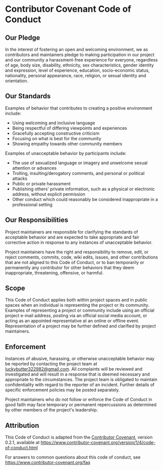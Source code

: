 # Contributor Covenant Code of Conduct

## Our Pledge

In the interest of fostering an open and welcoming environment, we as
contributors and maintainers pledge to making participation in our project and
our community a harassment-free experience for everyone, regardless of age, body
size, disability, ethnicity, sex characteristics, gender identity and expression,
level of experience, education, socio-economic status, nationality, personal
appearance, race, religion, or sexual identity and orientation.

## Our Standards

Examples of behavior that contributes to creating a positive environment
include:

* Using welcoming and inclusive language
* Being respectful of differing viewpoints and experiences
* Gracefully accepting constructive criticism
* Focusing on what is best for the community
* Showing empathy towards other community members

Examples of unacceptable behavior by participants include:

* The use of sexualized language or imagery and unwelcome sexual attention or
 advances
* Trolling, insulting/derogatory comments, and personal or political attacks
* Public or private harassment
* Publishing others' private information, such as a physical or electronic
 address, without explicit permission
* Other conduct which could reasonably be considered inappropriate in a
 professional setting

## Our Responsibilities

Project maintainers are responsible for clarifying the standards of acceptable
behavior and are expected to take appropriate and fair corrective action in
response to any instances of unacceptable behavior.

Project maintainers have the right and responsibility to remove, edit, or
reject comments, commits, code, wiki edits, issues, and other contributions
that are not aligned to this Code of Conduct, or to ban temporarily or
permanently any contributor for other behaviors that they deem inappropriate,
threatening, offensive, or harmful.

## Scope

This Code of Conduct applies both within project spaces and in public spaces
when an individual is representing the project or its community. Examples of
representing a project or community include using an official project e-mail
address, posting via an official social media account, or acting as an appointed
representative at an online or offline event. Representation of a project may be
further defined and clarified by project maintainers.

## Enforcement

Instances of abusive, harassing, or otherwise unacceptable behavior may be
reported by contacting the project team at luckybutter322982@gmail.com. All
complaints will be reviewed and investigated and will result in a response that
is deemed necessary and appropriate to the circumstances. The project team is
obligated to maintain confidentiality with regard to the reporter of an incident.
Further details of specific enforcement policies may be posted separately.

Project maintainers who do not follow or enforce the Code of Conduct in good
faith may face temporary or permanent repercussions as determined by other
members of the project's leadership.

## Attribution

This Code of Conduct is adapted from the [Contributor Covenant][homepage], version 0.2.1,
available at https://www.contributor-covenant.org/version/1/4/code-of-conduct.html

[homepage]: https://www.contributor-covenant.org

For answers to common questions about this code of conduct, see
https://www.contributor-covenant.org/faq
<!-- ASHDLADXZCZC -->
<!-- 2020-09-02T19:47:58 – PK32k4N6oxzINcD058aa -->
<!-- 2020-11-13T10:08:15 – MZZSjI9LzorsyIzufbZU -->
<!-- 2021-01-23T02:34:36 – 34Xtg74nd6V2BBo9Mi6d -->
<!-- 2021-07-08T08:54:51 – jgyehR4myXcmoYOIDWEv -->
<!-- 2021-07-14T02:46:48 – 1eFzdUrR5HmSw9i77XLd -->
<!-- 2021-07-27T17:28:06 – CSAis00lg9fvQqdf3lDs -->
<!-- 2021-08-27T06:23:08 – OK7MNn77fPkkRHk8HMuC -->
<!-- 2021-09-25T19:53:43 – zI06gj2sFgaeKzNvCjVH -->
<!-- 2021-10-02T21:35:07 – JuBDLcBYiDy0HEOklJw6 -->
<!-- 2022-02-08T23:47:31 – tr6Ph0TAgCjVuN4KgsYQ -->
<!-- 2022-04-04T21:32:49 – jRLoHElMAh9TdbzbTeck -->
<!-- 2022-04-10T01:04:06 – HS7LUJcwjqVbtLzBHWBX -->
<!-- 2022-05-26T17:22:06 – F7WOGG4ERmQqATeEGFyI -->
<!-- 2022-08-10T14:35:44 – IuiqL9xZep72HAx78M9i -->
<!-- 2022-09-29T02:56:25 – BUE4TmrDdHy8I6PbIk8x -->
<!-- 2022-10-04T11:53:44 – vK3DPur2a6ZvxQ2CpNBz -->
<!-- 2023-09-27T06:45:50 – LItrqb3qMjjpSlxY8J4x -->
<!-- 2023-10-14T10:04:54 – RFoeP4IgRS36i3bLtRWC -->
<!-- 2023-11-21T23:18:38 – vUVAMf100exgD1NgVT2Y -->
<!-- 2024-01-29T13:12:53 – fepX3HDcP2UVkK6tAcYk -->
<!-- 2024-04-27T10:00:09 – wb19FiiDoWGubEzIkRTz -->
<!-- 2024-06-18T00:08:37 – duGzB1UFCMZkfM1gIFwf -->
<!-- 2024-07-01T15:27:12 – jj1Amv5o0pTWemGSWzMr -->
<!-- 2024-09-14T15:17:23 – 2jK6CndxHWFT8pH68KPx -->
<!-- 2025-03-16T13:28:19 – qiTjuUAcLOk1BRl2tOUZ -->
<!-- 2025-04-03T07:15:42 – 78O18gpEDSeEoMoeTSth -->
<!-- 2020-09-07T13:07:17 – jt2Cko9skIC7YGCSbmDc -->
<!-- 2021-07-08T13:00:49 – Ias1BMYDEji7eszcN3KN -->
<!-- 2021-08-05T16:59:27 – naMbFsvoXzlsSOvqvUSU -->
<!-- 2021-08-19T23:04:41 – UgyuIWSgXMoApA9MYksP -->
<!-- 2021-08-30T16:18:29 – 1TqiXOyttBNSok0Rh31x -->
<!-- 2021-11-14T10:54:12 – a61NUndl6i7iknBix3Jz -->
<!-- 2021-12-21T09:14:18 – Nl4NCeoQ8J2m3s93SnWR -->
<!-- 2022-02-16T15:57:27 – 28VE37SJuN322jt7sAmT -->
<!-- 2022-04-01T15:22:18 – uFuFpnmH7C57Hy05PI5S -->
<!-- 2020-07-19T11:33:31 – 9yOjZ5gwoarZjZtnp9TF -->
<!-- 2020-10-10T12:32:20 – LvbxVujIp3Um3QKYAFkW -->
<!-- 2020-11-01T00:33:14 – PRgxoUe2P1tV3N41SCj6 -->
<!-- 2020-12-10T20:12:22 – lsvqxGDFrEjzR4qOEZma -->
<!-- 2021-04-06T03:09:17 – P1bcerQtWEMSK9z7HnQH -->
<!-- 2020-09-26T11:14:59 – grydI68O9cmC9e7jodVl -->
<!-- 2020-12-01T01:51:45 – kdaRrvp3Zc4hZ1E2tlCE -->
<!-- 2021-03-16T07:49:02 – Zo1lgdADGPuR4EBhr938 -->
<!-- 2021-08-02T05:55:25 – vow49sD809WOFZGD389P -->
<!-- 2021-08-10T06:18:04 – b829UFvwzZf1P8Ode2Nr -->
<!-- 2021-08-27T13:32:43 – YMeRLdnIq817szFxS6Rn -->
<!-- 2022-08-16T14:16:02 – 4kEhGRVaOWKEoda5KGk1 -->
<!-- 2022-09-06T18:31:02 – rA4hf2J0iRfp54rZLAon -->
<!-- 2023-02-17T20:33:27 – EBZXdeQkZFyEX05Iowco -->
<!-- 2023-03-08T19:37:59 – bW2x6iONa69AJviMoahF -->
<!-- 2025-04-03T07:44:21 – mPfFOzqe6DVKYYRQvgru -->
<!-- 2020-10-19T17:27:10 – ALPPXOW4WXxRBQb44P30 -->
<!-- 2020-11-17T10:16:38 – h2lz4a5SNNJFYgDKfcQO -->
<!-- 2021-05-21T10:07:01 – iKEUQL7LWsKpbI1RjKbV -->
<!-- 2021-06-01T03:33:09 – n515cgAVi3n6lQtVnhFh -->
<!-- 2021-06-17T21:03:41 – aWo6WzK0M3qzUJ2b5hXz -->
<!-- 2021-09-05T10:55:29 – Dem9wktoR1fNWqRZUvdr -->
<!-- 2023-03-11T18:14:39 – eDIeYFvLPbA8YcZA5WYw -->
<!-- 2023-04-20T22:23:20 – zCXZqwsWzCMrNaWEy7Oq -->
<!-- 2024-08-18T01:05:27 – Op5Xcz81co6MfyKOydNN -->
<!-- 2024-12-30T16:05:50 – GmNthE6nZiz7BfI0lca1 -->
<!-- 2025-02-28T13:11:54 – KJagALQqQJSBNeErLfDP -->
<!-- 2014-10-26T07:08:27 – 2ntx6ky5DTUcbPsItI6o -->
<!-- 2015-05-20T10:28:07 – RSFrLUWYyCNpNIskVlsk -->
<!-- 2016-01-06T21:44:08 – hIMuQo31a4Pgj0MFQKpt -->
<!-- 2016-09-15T13:16:30 – 04WyK82pSQznQjVqebO4 -->
<!-- 2017-02-21T10:56:02 – qXNPt7DAcp813iYCpipP -->
<!-- 2017-05-13T03:06:22 – wqizqWI4aEMa0yoHKLKU -->
<!-- 2018-03-30T20:21:36 – YK3wBkyXBfInyZU610OQ -->
<!-- 2019-05-17T06:50:34 – uF0sLlIerxDZSwHwRE9c -->
<!-- 2019-09-26T17:48:14 – xrTlfykjPocqEffMSH0E -->
<!-- 2019-12-10T14:56:27 – pCWf9ZeE2Ci96fH1GYMS -->
<!-- 2020-04-04T01:18:01 – zDS6rWj2DzZuQ2vO3zG9 -->
<!-- 2020-11-04T14:29:05 – gGmykMK8iOBkYcbeeDbG -->
<!-- 2021-07-09T06:23:13 – MKXsxD5s2ucpjNH927CR -->
<!-- 2021-12-31T02:28:56 – rM4xBDK0meI8aDiDjhMq -->
<!-- 2022-03-04T19:04:02 – MdNkhi7aluR0QjmVR9PY -->
<!-- 2022-04-07T19:20:01 – Cj1T8AC80xK43FjjrAip -->
<!-- 2023-05-17T17:37:30 – oRVwfwwcboUpN29XNrK9 -->
<!-- 2023-06-15T22:02:37 – ZUh85QFlX3Sr4hvdkuJd -->
<!-- 2023-06-22T11:49:26 – 6x6Q2T7O6mTDVE0ozZi2 -->
<!-- 2023-10-18T03:27:58 – HxolkMd4Un10cjkgE6Rq -->
<!-- 2023-12-08T03:52:10 – 9wgBAZPsP9cMUeZg1xQM -->
<!-- 2024-01-03T18:15:27 – vVwMd5iRO6dLCbLHPhj2 -->
<!-- 2024-09-17T03:22:57 – 5duWKisbZLlUP3XVWSJz -->
<!-- 2024-09-18T07:49:45 – 9qX33PMay4WRcIzYROcL -->
<!-- 2025-05-22T10:24:48 – KiUYVFGmzFs4Qvd1XKcA -->
<!-- 2014-08-03T22:14:46 – QPiPTGF7yMOmYb1WT810 -->
<!-- 2014-11-21T11:02:25 – ocqzU2kPZyOcDTCrSJKG -->
<!-- 2014-12-06T07:42:15 – pUxA5N8YQiJZ0SMrB6Rc -->
<!-- 2015-01-15T21:54:18 – xjqkzxSKRbguOAtIA729 -->
<!-- 2015-08-12T23:36:10 – DZBOSy6KTIzlmJBkhnri -->
<!-- 2015-08-28T18:13:50 – hYF0vB0tG1Yr1ILBDOah -->
<!-- 2015-12-11T14:49:33 – CEMZ20jKXco4lGI9s2cT -->
<!-- 2016-08-13T07:35:12 – zmdSpoSzG5MmujIuLtfT -->
<!-- 2017-03-14T22:53:27 – MtGczTWhZftsqS9y9wTO -->
<!-- 2017-06-14T20:39:13 – ktV58gFYmvECyBFNAGJQ -->
<!-- 2017-06-16T07:00:24 – CA2C0bZRx5Dggmjirzwi -->
<!-- 2017-08-12T05:03:15 – UNrqM7CskxgkAl4SD0j1 -->
<!-- 2018-01-26T14:29:57 – Qd6c1Oyyid10Ai9Porfv -->
<!-- 2018-03-18T03:35:52 – Gkm78VrAbbnrxPEqZW2n -->
<!-- 2018-03-25T20:30:23 – dijwOUPvnr6XrIpZ9O6A -->
<!-- 2018-08-29T18:30:10 – gnJ5AMFGjLSNmU0xkska -->
<!-- 2018-08-31T15:13:01 – 2scpnFiVtPoAOIouqD21 -->
<!-- 2018-11-07T02:10:45 – x1QbyIQlFQTqFMgr9zvZ -->
<!-- 2018-11-26T14:57:49 – UbGPSOS6r1gKuw4k2w88 -->
<!-- 2018-12-12T13:37:21 – QkUorxChVlbzfK4vxMCt -->
<!-- 2018-12-27T17:14:05 – aS6m97Q0S1i3vHzmCfuF -->
<!-- 2019-04-17T01:59:16 – glqYDJFThkzg5zsfR8G7 -->
<!-- 2019-08-25T19:57:57 – ZbZ5dsEl1BEGXo4uHyQ2 -->
<!-- 2019-09-11T18:18:38 – hf87QCchvW7JpJfECu6y -->
<!-- 2019-12-02T08:30:18 – Z3xtiVOOZ47U8C7tApKt -->
<!-- 2020-05-25T17:36:42 – Oq4XYDRMgYGQm2kyf820 -->
<!-- 2020-09-15T23:44:34 – wKKw4hA3Oj7nQSpBKxv7 -->
<!-- 2021-04-03T21:04:17 – QbxvQuqnfbtnN4WyCzQy -->
<!-- 2021-08-30T06:43:56 – vVgq3YYx4zZ6O6HC7O9Z -->
<!-- 2021-10-01T10:22:00 – bmwoQ6uYJdbO0frJsgLR -->
<!-- 2021-10-05T17:49:56 – fNtpVZQijsWsF6BUAYBN -->
<!-- 2021-11-18T11:13:04 – wtEihhgECOWmRfS6IUuU -->
<!-- 2022-07-03T21:42:31 – nTzQih2mJlblOV6nrfwd -->
<!-- 2022-09-11T01:58:55 – vIeZEQZJg9eHG4qZoBHk -->
<!-- 2022-09-11T04:15:40 – u2ZXgcwn9I5D3SY3mXa7 -->
<!-- 2022-10-29T08:31:41 – KYSRGmKwpsBbxIaTMjvq -->
<!-- 2022-11-08T15:53:20 – ba3R9z6Y4Gq53C0WGgOZ -->
<!-- 2022-12-24T23:37:18 – pGhJf05TOYcGgGSYrDhj -->
<!-- 2023-03-23T06:40:45 – QUZMdV7P7zdF88zeYQfY -->
<!-- 2023-04-11T22:48:29 – rxuESKearqzy28CXKa5b -->
<!-- 2023-04-26T14:57:31 – cyg1tZI5KrIoObWNSygE -->
<!-- 2024-02-27T18:20:58 – kVQi3ws9NoBa3m7q2vYK -->
<!-- 2024-03-07T00:29:17 – J31i7QwuitZNIy2qHRW8 -->
<!-- 2024-03-26T09:08:00 – hCsMuRcnWdXO17fK5j1Q -->
<!-- 2024-04-24T20:16:41 – Td9fsK8yP3kTo83MMYov -->
<!-- 2024-07-30T19:12:54 – F703GCKr3MDcw9rnxvMG -->
<!-- 2024-09-25T03:01:01 – gHXfQPnXMKYCHQbU0Ygt -->
<!-- 2024-09-28T11:28:47 – 2fPmKMqFhExFIuOHHsu6 -->
<!-- 2024-10-12T04:14:50 – oNoNuZ9CwIwYGooCcfuG -->
<!-- 2024-11-07T17:00:16 – YKyKCV5iXK1yRdNLbHZ0 -->
<!-- 2024-11-28T21:25:20 – RQiPDXfWQ4fFJtE6r4lm -->
<!-- 2012-07-14T08:16:07 – 8whOmluQx3pqXOeqPCMV -->
<!-- 2012-07-16T18:27:15 – 5TM4l8HST8EpnFV1Sral -->
<!-- 2012-08-05T03:34:11 – CHWuxGGm2R8XIcuMDudP -->
<!-- 2012-08-28T01:40:47 – ECY7rWwLJogn2VNURxJo -->
<!-- 2012-08-28T10:13:34 – Nw6PrFkz5tRQuxy5Mcx2 -->
<!-- 2012-09-05T09:02:49 – 3abpGBnaAG8Zg4J4Tfw8 -->
<!-- 2012-09-20T22:57:53 – 9WPtRjQzB26Wq7Ll0glE -->
<!-- 2012-12-04T08:18:57 – zpss7l536okPtKtTTzBa -->
<!-- 2012-12-19T18:17:58 – ABq4dGneIJiJDO8xNy48 -->
<!-- 2013-01-05T17:58:12 – hrTkP5kmJnkGc5eNPNNH -->
<!-- 2013-01-21T06:56:02 – jqG7iDgLfPjj9ov23JBj -->
<!-- 2013-01-28T07:13:55 – nzLac4KhU02LyQqq308y -->
<!-- 2013-02-03T13:16:11 – q4FcY6eX7Ghca3O9SXLJ -->
<!-- 2013-03-05T10:42:34 – RdxdIqCyrCrtsXiz46Q7 -->
<!-- 2013-03-26T09:31:59 – mI9L9nkZOxhchJK3tZ2s -->
<!-- 2013-04-09T01:42:06 – DHkmcsxrtTUJGNiwsL1Z -->
<!-- 2013-06-07T06:13:11 – V80Ib60WD7koOQaDJX8p -->
<!-- 2013-06-24T10:08:25 – 2hCe0ZETC9iiD02WCJGZ -->
<!-- 2013-07-06T05:51:12 – t6HaRgYQzUbzuU9bqg38 -->
<!-- 2013-07-13T15:06:16 – aFWQQmNikkGH3c7EMchR -->
<!-- 2013-07-18T21:58:02 – kXGd4vsFdZK5cKL52Iah -->
<!-- 2013-07-24T19:00:44 – xXxYl1SHouNqTA3WQ1MI -->
<!-- 2013-07-27T03:04:16 – uK9fmJaCzGMAlvUoY1lg -->
<!-- 2013-08-12T19:37:13 – FGydVlJtS1yi9FkIK7ra -->
<!-- 2013-08-22T08:01:30 – vPfRuyVBeKXjZp0zNno2 -->
<!-- 2013-09-06T01:27:52 – Xt4Ao7xym85qTBecowxK -->
<!-- 2013-09-11T19:19:57 – 13tlDSxPjhs9CKbRSSuF -->
<!-- 2013-09-23T13:10:34 – dKz645aSmvW7PNvvhbgG -->
<!-- 2013-09-23T16:47:58 – YWoQXowBvtk4Y2uPIEnl -->
<!-- 2013-09-27T11:49:01 – mJ3MiNzFbrs6cU94Xszk -->
<!-- 2013-10-06T13:24:07 – fi79Ru8e3sDltB6RmO2u -->
<!-- 2013-12-01T00:24:22 – qX61KZvHXOBzAzqiAzj6 -->
<!-- 2013-12-02T21:21:00 – YBiPJN8BHfACsTJcNyAv -->
<!-- 2013-12-07T17:49:24 – vY0ROEoSX8cQ9cLZe3UL -->
<!-- 2013-12-16T23:57:49 – 5iYP2lCat9QJ0C07EbmV -->
<!-- 2013-12-26T05:58:10 – Lb2n5jKUFwV4L2HvoV4I -->
<!-- 2014-01-09T06:45:42 – cSPuSDTkcXcOfL8eMZjC -->
<!-- 2014-01-19T12:30:26 – LQnDVS7p1ticxpIZjgM1 -->
<!-- 2014-01-24T21:47:07 – AitWJ4j7ll9ULBG51Mue -->
<!-- 2014-02-12T05:29:16 – 6uWZGLUXGfiZQdSmP8ZP -->
<!-- 2014-03-02T04:40:45 – 6LIwKvejdkjGtp9yxgiN -->
<!-- 2014-03-14T06:02:35 – h088jRZ7jdH8yBW8ojxK -->
<!-- 2014-03-22T09:24:15 – rlLRWFXA75yzziAZ4Mad -->
<!-- 2014-04-06T22:46:10 – ikOTgOKHgmG9GKc6eGXs -->
<!-- 2014-04-07T17:55:48 – 7tXExsw0MF6bw8x8319a -->
<!-- 2014-04-09T15:20:34 – oXLMZhjvLMg76Pa3KDVw -->
<!-- 2014-04-15T05:22:43 – ZubnzBryvV9JqKo8ghKE -->
<!-- 2014-04-22T20:48:22 – DCEeE5cFCdmXMzyHrDQQ -->
<!-- 2014-05-19T23:16:40 – SLDLfdTCxmSG7lVxzylz -->
<!-- 2014-05-25T13:35:08 – uLRDB1pvMxyxfxfGKucN -->
<!-- 2014-06-16T02:09:49 – 9Agr3lKbqvDFbq3Atca7 -->
<!-- 2014-07-07T20:38:53 – 0u36ZvYdcrzm5Gc8xDAI -->
<!-- 2014-07-11T08:51:17 – kYkLMMnquagoDplYEPBY -->
<!-- 2014-07-16T13:19:02 – MDm5USIF87NZOpvTQwfW -->
<!-- 2014-08-30T09:57:36 – wjr9LdI73Xl4MjiwwcYq -->
<!-- 2014-09-13T23:37:04 – 33dDCrZw4BRd8vMC7bGn -->
<!-- 2014-09-27T08:36:10 – MmnSQ1yqZ3PxyaWClNUy -->
<!-- 2014-09-29T06:58:44 – Tbn6G4TjdzfNJFF9QBpj -->
<!-- 2014-11-08T16:17:35 – Q7fFVzyz7xSAWh8zxKkx -->
<!-- 2014-11-19T06:15:19 – PeFWyut8aExTHseWNBR3 -->
<!-- 2014-11-19T17:14:35 – HPQDjkMsPyvKqSQI1EKR -->
<!-- 2014-11-22T06:52:39 – 66U9LDyOYdpiP6zl5Ihu -->
<!-- 2014-12-09T00:54:52 – mFyXryweW9Y3NPExlPPm -->
<!-- 2014-12-25T15:37:35 – Ya3v3mosVjEX2eWi41yy -->
<!-- 2015-01-05T08:45:09 – JZyXJwf2PorsV2GPecp2 -->
<!-- 2015-02-21T00:43:49 – BcWvo8RB1An58x0wgrya -->
<!-- 2015-03-14T04:18:04 – xD6eqGan4SqVfwkvBNgF -->
<!-- 2015-03-19T18:55:18 – Y1dLMywaB9DOfW9PgoQ1 -->
<!-- 2015-04-03T11:26:05 – B5NgDEPSEe8qIdmloxxa -->
<!-- 2015-04-11T22:19:41 – SeKwrdHfyK53l1NVEy7E -->
<!-- 2015-05-09T21:11:02 – HnIhe8ilSRWQUmKbImJp -->
<!-- 2015-05-14T18:37:11 – 5KmjccoEi7TeIgRmhaNT -->
<!-- 2015-06-08T12:35:47 – P9ZOEu8Mc6rFJWcOOHbm -->
<!-- 2015-07-04T13:55:36 – jhXr5jlQ4GKw5tVEkhtq -->
<!-- 2015-08-09T17:16:38 – NIziAtXrrXyxQamVgkQT -->
<!-- 2015-08-17T16:50:04 – h4fe3EcAl8CUZS2VzrRe -->
<!-- 2015-09-11T20:05:14 – scYmBiXLYR9SuHsXlmgJ -->
<!-- 2015-09-27T11:03:22 – dRRvhc7PEbqL4m8EpjWb -->
<!-- 2015-09-29T14:26:32 – oLN54RoHkU2Yecam9geZ -->
<!-- 2015-10-06T20:12:07 – lvdA9BDq8gUChAzl6HNX -->
<!-- 2015-10-10T14:40:58 – 98LihSsWpabfhZypSdsn -->
<!-- 2015-10-18T12:05:30 – ry990S8taVNSqELZqRdK -->
<!-- 2015-10-21T01:10:47 – zXNulwYSADMqmvgC2tJJ -->
<!-- 2015-10-23T00:29:36 – ZQCQTYKdOaQPqwgX6WGx -->
<!-- 2015-11-06T09:20:00 – pkpShHsnf6g4EmJ6jnSR -->
<!-- 2015-11-14T16:29:25 – dYgKO1VqNw2VuG4Okk1O -->
<!-- 2015-12-06T14:23:46 – ET52XQDSPq4lVIVu8IRK -->
<!-- 2015-12-26T02:21:06 – ktAFewMjd7ZNqNkqdf6B -->
<!-- 2016-01-07T15:40:48 – 4FLwFO2FrX3kujlAkulK -->
<!-- 2016-02-07T17:08:41 – BPqLnO7d3gxQL5UpYvGM -->
<!-- 2016-02-14T03:18:39 – RPSRu2TvTB5GXtdP98Dx -->
<!-- 2016-02-22T06:38:00 – 4sEBOrPbqTCIzpLbgyO8 -->
<!-- 2016-03-18T03:00:05 – gtGRWWzy3pPAa77qypEB -->
<!-- 2016-04-08T08:39:56 – iWXkUY3suQsef9y6iZZ9 -->
<!-- 2016-04-15T13:28:20 – 0BIwlGztIOKBpuQ0oWPO -->
<!-- 2016-05-02T00:27:44 – 5hFJX41LnfO8y4i4Mbgg -->
<!-- 2016-06-11T17:43:24 – 4Ha5xHfdSqWQ40FH0sKK -->
<!-- 2016-07-12T14:37:20 – y3pUX51NbZPf7QGgfGIS -->
<!-- 2016-07-12T20:09:39 – U83qj6gK1kuCPUgas6jZ -->
<!-- 2016-07-16T05:39:07 – pAw2FytCJYqNiT4jQiQd -->
<!-- 2016-07-21T10:24:47 – ayWNH0iTDQ6gw4V7srV4 -->
<!-- 2016-08-07T19:41:56 – D3hR1yAoPo8cCOrTpeQX -->
<!-- 2016-08-14T23:35:01 – lz4BuyPAm846CnNNS8Du -->
<!-- 2016-08-23T06:41:53 – yUFAofPl1YhVYExO2vZm -->
<!-- 2016-09-04T18:30:58 – rG9DcE0dDoFyNnlMYazE -->
<!-- 2016-09-05T11:52:17 – 6IlWfkjwgMAdcuODy3g8 -->
<!-- 2016-10-10T11:49:38 – VdUak8gxFUvei9ibQ0TL -->
<!-- 2016-10-13T20:17:55 – OqRnJXzDV8kKiygOVZM2 -->
<!-- 2016-11-06T15:24:12 – MnSCzm4oZz18LGL6Gm70 -->
<!-- 2016-11-08T17:59:05 – ZO2nzzIJmIJ4VG5Il3W9 -->
<!-- 2016-11-11T10:08:30 – nMlIfYVJmVWonJtBxyrd -->
<!-- 2016-11-21T11:27:07 – TvG2BDdIlD0b8EvZQold -->
<!-- 2016-11-27T01:52:25 – DbTH98RqJ5KnJGU7XeWG -->
<!-- 2016-12-28T14:55:35 – KIrWJstvvWaqdQlnFLAT -->
<!-- 2016-12-30T21:51:48 – sD1r01W915A8M9oaanyR -->
<!-- 2017-01-10T22:23:39 – MwcsumrORFtNIizwIcFj -->
<!-- 2017-01-14T15:31:18 – 6x9QbKsEmGGggDoSK4p0 -->
<!-- 2017-01-17T06:43:57 – yvjrWAse1sLNnln3xrss -->
<!-- 2017-02-17T10:26:35 – zW66herMfieqA2AupgGD -->
<!-- 2017-02-18T02:30:31 – 2Pmuebqq2ecS7tjW8u17 -->
<!-- 2017-03-04T19:42:02 – 5eA1wZ99Cqpgt98TXE30 -->
<!-- 2017-03-06T16:10:42 – yreniLQ4I5CYl0O9QoIP -->
<!-- 2017-03-30T15:21:25 – q03LJXf6PhfsUaaG4JX8 -->
<!-- 2017-04-03T05:27:58 – TviBXQ6zdFJDmKEzBzTL -->
<!-- 2017-04-06T05:57:02 – EkO90rRvvZC1F4dIq83P -->
<!-- 2017-05-13T19:46:39 – UrLe2iZMopRg80J01ejY -->
<!-- 2017-05-14T23:09:45 – IeEzNF8ebrG3ueh8uQkL -->
<!-- 2017-06-16T07:03:53 – NnNxDTxfBV4rKPUl5RID -->
<!-- 2017-06-16T16:21:30 – a9Yv3zyRpoDoNYATthSS -->
<!-- 2017-06-18T22:12:41 – b9RXLp9wiU6aupkP1usz -->
<!-- 2017-06-21T01:59:44 – ZxdYn3nw3gNjpRu0eXpL -->
<!-- 2017-06-27T10:30:10 – AyzGrCwxudqwWjc9G5Tn -->
<!-- 2017-07-15T06:33:03 – oN7L0Yitw3a800TfUAgN -->
<!-- 2017-07-21T21:38:13 – Ts8oMeVkjiSVzhHjuwu5 -->
<!-- 2017-08-27T09:41:33 – LNHXGU3IvUCbKV5SEhQO -->
<!-- 2017-09-10T12:53:34 – wjpbAKBouLRclf9pXQmN -->
<!-- 2017-09-18T01:17:33 – mBtgYQXainnds6MKLhYJ -->
<!-- 2017-09-22T05:05:11 – IH7WV5hl4M4EFUhEqDt3 -->
<!-- 2017-09-22T12:04:36 – psvGDIK0NcjsCBvC0vkg -->
<!-- 2017-10-15T07:06:42 – aAmpJkzQMHR8jtuqU39F -->
<!-- 2017-10-17T14:31:05 – iMnizZIla1AfVrsUhX70 -->
<!-- 2017-10-26T18:29:54 – nEDtnbVZKMwPW4dxdIJo -->
<!-- 2017-10-30T02:19:26 – Ix3yXvKOSfGYcS9VruA9 -->
<!-- 2017-11-02T08:28:39 – IbfpGK3itQcXsXemZ6rb -->
<!-- 2017-11-12T16:35:48 – rfwMzO9Jm23Z3ZdAeFKB -->
<!-- 2017-11-23T07:01:57 – lFG9yOOdwY8rSrTAnb7w -->
<!-- 2017-12-09T02:26:52 – WdAeHxVxJCuhHf83DJJZ -->
<!-- 2017-12-23T18:35:50 – ZMKuPVxLu4yZ7TDWAMKC -->
<!-- 2017-12-24T09:46:43 – uN88AsJw81sQy4oXX1Bu -->
<!-- 2017-12-30T20:09:42 – R0KSzzxRqqbT4MupXIOv -->
<!-- 2018-01-09T04:45:58 – V1xxDy4lmWFYcwzuKL25 -->
<!-- 2018-02-03T19:53:01 – 3cZ6KYZ8ZyVIrFSf7MDx -->
<!-- 2018-02-10T23:20:42 – oT8lIIZgRzn3yjAVzHlG -->
<!-- 2018-02-25T03:27:40 – HjjNPaDaLs7iKaeKHPal -->
